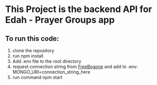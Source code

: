 # This Project is the backend API for Edah - Prayer Groups app

## To run this code:
1. clone the repository
2. run npm install
3. Add .env file to the root directory
4. request connection string from [FreeBogone](https://github.com/FreeBogone) and add to .env:
  MONGO_URI=connection_string_here
6. run command npm start
